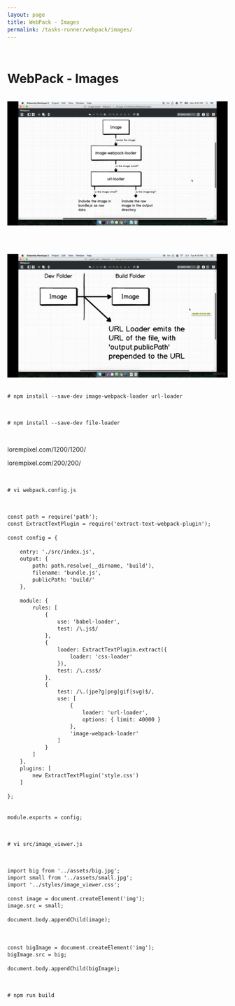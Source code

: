 ```yaml
---
layout: page
title: WebPack - Images
permalink: /tasks-runner/webpack/images/
---
```


<br/>

# WebPack - Images

<br/>

<div align="center">
    <img src="/img/webpack/images-01.png" alt="css webpack">
</div>

<br/><br/>

<div align="center">
    <img src="/img/webpack/images-02.png" alt="css webpack">
</div>

<br/>

    # npm install --save-dev image-webpack-loader url-loader

<br/>

    # npm install --save-dev file-loader

<br/>

lorempixel.com/1200/1200/

lorempixel.com/200/200/

<br/>

    # vi webpack.config.js

<br/>

    const path = require('path');
    const ExtractTextPlugin = require('extract-text-webpack-plugin');

    const config = {

        entry: './src/index.js',
        output: {
            path: path.resolve(__dirname, 'build'),
            filename: 'bundle.js',
            publicPath: 'build/'
        },

        module: {
            rules: [
                {
                    use: 'babel-loader',
                    test: /\.js$/
                },
                {
                    loader: ExtractTextPlugin.extract({
                        loader: 'css-loader'
                    }),
                    test: /\.css$/
                },
                {
                    test: /\.(jpe?g|png|gif|svg)$/,
                    use: [
                        {
                            loader: 'url-loader',
                            options: { limit: 40000 }
                        },
                        'image-webpack-loader'
                    ]
                }
            ]
        },
        plugins: [
            new ExtractTextPlugin('style.css')
        ]

    };


    module.exports = config;

<br/>

    # vi src/image_viewer.js

<br/>

    import big from '../assets/big.jpg';
    import small from '../assets/small.jpg';
    import '../styles/image_viewer.css';

    const image = document.createElement('img');
    image.src = small;

    document.body.appendChild(image);



    const bigImage = document.createElement('img');
    bigImage.src = big;

    document.body.appendChild(bigImage);

<br/>

    # npm run build
